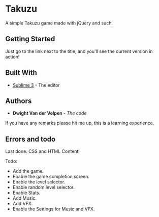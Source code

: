 # Takuzu
A simple Takuzu game made with jQuery and such.

## Getting Started

Just go to the link next to the title, and you'll see the current version in action!

## Built With

* [Sublime 3](https://www.sublimetext.com/3) - The editor

## Authors

* **Dwight Van der Velpen** - *The code*

If you have any remarks please hit me up, this is a learning experience.

## Errors and todo ##

Last done: CSS and HTML Content!

Todo:

* Add the game.
* Enable the game completion screen.
* Enable the level selector.
* Enable random level selector.
* Enable Stats.
* Add Music.
* Add VFX.
* Enable the Settings for Music and VFX.